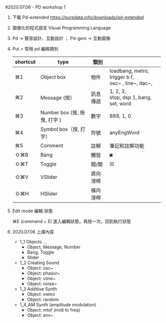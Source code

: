 #2020.07.06 - PD workshop 1



1. 下載 Pd-extended https://puredata.info/downloads/pd-extended

2. 圖像化的程式語言 Visual Programming Language 

3. Pd -> 聲音設計、互動設計  ；  Pd-gem -> 互動圖像

4. Put > 常用 pd 編碼類別

   | shortcut | type                         | 類別     |                                                         |
   | -------- | ---------------------------- | -------- | ------------------------------------------------------- |
   | ⌘1       | Object box                   | 物件     | loadbang, metro, trigger b f, <br />osc~ , line~, dac~, |
   | ⌘2       | Message (按）                | 訊息傳遞 | 1, 2, 3,<br />stop, dsp 1, bang, set, word              |
   | ⌘3       | Number box (按, 拖曳, 打字 ) | 數字     | 888, 1, 0                                               |
   | ⌘4       | Symbol box（按, 打字）       | 符號     | anyEngWord                                              |
   | ⌘5       | Comment                      | 註解     | 筆記和註解功能                                          |
   | ⇧⌘B      | Bang                         | 觸發     | ◙                                                       |
   | ⇧⌘T      | Toggle                       | 開/關    | ☒                                                       |
   | ⇧⌘V      | VSlider                      | 直向滑桿 |                                                         |
   | ⇧⌘H      | HSlider                      | 橫向滑桿 |                                                         |

5. Edit mode 編輯 狀態 

   ⌘E (command + E) 進入編輯狀態，再按一次，回到執行狀態

6. 2020.07.06 上課內容

   * 1_1 Objects ...
     * Object, Message, Number
     * Bang, Toggle
     * Slider
   * 1_2 Creating Sound
     * Object: osc~
     * Object: phasor~
     * Object: vline~
     * Object: noise~
   * 1_3 Additive Synth
     * Object: metro 
     * Object: random
   * 1_4_AM Synth (amplitude modulation)
     * Object: mtof (midi to freq)
     * Object: env~

